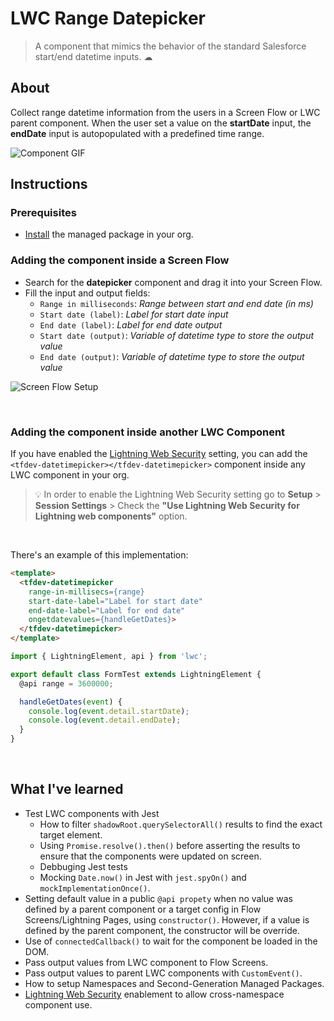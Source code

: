 # LWC Range Datepicker

> A component that mimics the behavior of the standard Salesforce start/end datetime inputs. ☁

## About

Collect range datetime information from the users in a Screen Flow or LWC parent component.
When the user set a value on the **startDate** input, the **endDate** input is autopopulated with a predefined time range.

![Component GIF](https://media.giphy.com/media/dvUUxDrMEr3wtZE9Ro/giphy.gif)

## Instructions

### Prerequisites

- <a href="https://login.salesforce.com/packaging/installPackage.apexp?p0=04t3i000002exe7AAA" target="_blank">Install</a> the managed package in your org.


### Adding the component inside a Screen Flow

  - Search for the **datepicker** component and drag it into your Screen Flow.
  - Fill the input and output fields:
  	- `Range in milliseconds`: _Range between start and end date (in ms)_
    - `Start date (label)`: _Label for start date input_
    - `End date (label)`: _Label for end date output_
    - `Start date (output)`: _Variable of datetime type to store the output value_
    - `End date (output)`: _Variable of datetime type to store the output value_

  ![Screen Flow Setup](https://i.ibb.co/Kbcf2Mq/screen-flow-setup-example.jpg)

&nbsp;

### Adding the component inside another LWC Component

  If you have enabled the <a href="https://help.salesforce.com/s/articleView?id=000363550&type=1" target="_blank">Lightning Web Security</a> setting, you can add the `<tfdev-datetimepicker></tfdev-datetimepicker>` component inside any LWC component in your org.

  > 💡 In order to enable the Lightning Web Security setting go to **Setup** > **Session Settings** > Check the **"Use Lightning Web Security for Lightning web components"** option.

  &nbsp;

  There's an example of this implementation:
  
  ```html
  <template>
    <tfdev-datetimepicker
      range-in-millisecs={range}
      start-date-label="Label for start date"
      end-date-label="Label for end date"
      ongetdatevalues={handleGetDates}>
    </tfdev-datetimepicker>
  </template>
  ```

  ```js
  import { LightningElement, api } from 'lwc';

  export default class FormTest extends LightningElement {
    @api range = 3600000;

    handleGetDates(event) {
      console.log(event.detail.startDate);
      console.log(event.detail.endDate);
    }
  }
  ```

&nbsp;

## What I've learned

- Test LWC components with Jest
  - How to filter `shadowRoot.querySelectorAll()` results to find the exact target element.
  - Using `Promise.resolve().then()` before asserting the results to ensure that the components were updated on screen.
  - Debbuging Jest tests
  - Mocking `Date.now()` in Jest with `jest.spyOn()` and `mockImplementationOnce()`.
- Setting default value in a public `@api propety` when no value was defined by a parent component or a target config in Flow Screens/Lightning Pages, using `constructor()`. However, if a value is defined by the parent component, the constructor will be override.
- Use of `connectedCallback()` to wait for the component be loaded in the DOM.
- Pass output values from LWC component to Flow Screens.
- Pass output values to parent LWC components with `CustomEvent()`.
- How to setup Namespaces and Second-Generation Managed Packages.
- <a href="https://help.salesforce.com/s/articleView?id=000363550&type=1" target="_blank">Lightning Web Security</a> enablement to allow cross-namespace component use.
